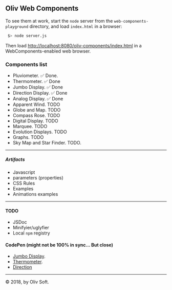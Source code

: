 ## Oliv Web Components

To see them at work, start the `node` server from the `web-components-playground` directory, and load `index.html` in a browser:

```bash
 $> node server.js
```
Then load [http://localhost:8080/oliv-components/index.html](http://localhost:8080/oliv-components/index.html) in a WebComponents-enabled web browser.

### Components list
- Pluviometer. &#9989; Done.
- Thermometer. &#9989; Done
- Jumbo Display. &#9989; Done
- Direction Display. &#9989; Done
- Analog Display. &#9989; Done
- Apparent Wind. TODO
- Globe and Map. TODO
- Compass Rose. TODO
- Digital Display. TODO
- Marquee. TODO
- Evolution Displays. TODO
- Graphs. TODO
- Sky Map and Star Finder. TODO.

---

##### Artifacts
- Javascript
- parameters (properties)
- CSS Rules
- Examples
- Animations examples

---

#### TODO
- JSDoc
- Minifyier/uglyfier
- Local `npm` registry

#### CodePen (might not be 100% in sync... But close)
- [Jumbo Display](https://codepen.io/OlivierLD/pen/VQyVjy).
- [Thermometer](https://codepen.io/OlivierLD/pen/KQQEEp).
- [Direction](https://codepen.io/OlivierLD/pen/bLjwdj)

---
&copy; 2018, by Oliv Soft.

